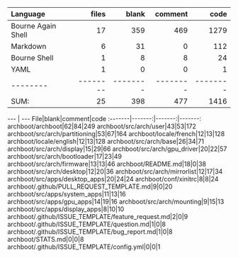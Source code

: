 Language|files|blank|comment|code
:-------|-------:|-------:|-------:|-------:
Bourne Again Shell|17|359|469|1279
Markdown|6|31|0|112
Bourne Shell|1|8|8|24
YAML|1|0|0|1
--------|--------|--------|--------|--------
SUM:|25|398|477|1416

--- | ---
File|blank|comment|code
:-------|-------:|-------:|-------:
archboot/archboot|62|84|249
archboot/src/arch/user|43|53|172
archboot/src/arch/partitioning|53|67|164
archboot/locale/french|12|13|128
archboot/locale/english|12|13|128
archboot/src/arch/base|26|34|71
archboot/src/arch/display|15|29|66
archboot/src/arch/gpu_driver|20|22|57
archboot/src/arch/bootloader|17|23|49
archboot/src/arch/firmware|13|13|46
archboot/README.md|18|0|38
archboot/src/arch/desktop|12|20|36
archboot/src/arch/mirrorlist|12|17|34
archboot/src/apps/desktop_apps|20|24|24
archboot/conf/xinitrc|8|8|24
archboot/.github/PULL_REQUEST_TEMPLATE.md|9|0|20
archboot/src/apps/system_apps|11|13|16
archboot/src/apps/gpu_apps|14|19|16
archboot/src/arch/mounting|9|15|13
archboot/src/apps/display_apps|8|10|10
archboot/.github/ISSUE_TEMPLATE/feature_request.md|2|0|9
archboot/.github/ISSUE_TEMPLATE/question.md|1|0|8
archboot/.github/ISSUE_TEMPLATE/bug_report.md|1|0|8
archboot/STATS.md|0|0|8
archboot/.github/ISSUE_TEMPLATE/config.yml|0|0|1
